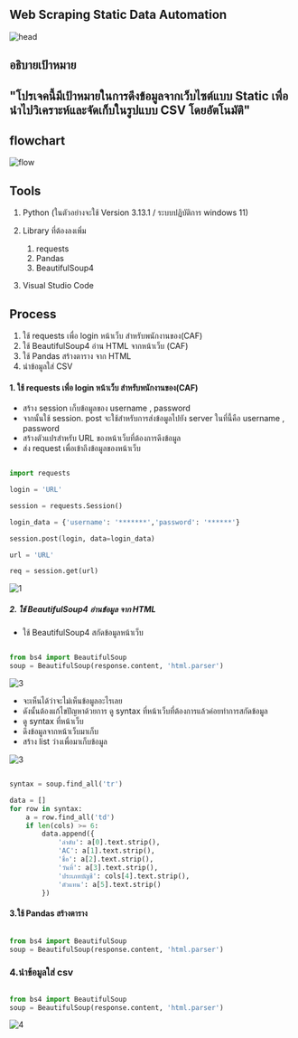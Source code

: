 ## Web Scraping Static Data Automation

![head](image/head.jpg)


## อธิบายเป้าหมาย

"โปรเจคนี้มีเป้าหมายในการดึงข้อมูลจากเว็บไซต์แบบ Static เพื่อนำไปวิเคราะห์และจัดเก็บในรูปแบบ CSV โดยอัตโนมัติ"
--


## flowchart

![flow](image/flow.png)


## Tools

1. Python (ในตัวอย่างจะใช้ Version 3.13.1 / ระบบปฏิบัติการ windows 11)
2. Library ที่ต้องลงเพิ่ม
    1. requests
    2. Pandas
    3. BeautifulSoup4
    

3. Visual Studio Code

## Process

1. ใช้ requests เพื่อ login หน้าเว็บ สำหรับพนักงานของ(CAF)
2. ใช้ BeautifulSoup4 อ่าน HTML จากหน้าเว็บ (CAF)
3. ใช้ Pandas สร้างตาราง จาก HTML
4. นำข้อมูลใส่ CSV
 
 #### 1. ใช้ requests เพื่อ login หน้าเว็บ สำหรับพนักงานของ(CAF)

- สร้าง session เก็บข้อมูลของ username , password
- จากนั้นใช้ session. post จะใช้สำหรับการส่งข้อมูลไปยัง server ในที่นี้คือ username , password
- สร้างตัวแปรสำหรับ URL ของหน้าเว็บที่ต้องการดึงข้อมูล
- ส่ง request เพื่อเข้าถึงข้อมูลของหน้าเว็บ

```  python

import requests

login = 'URL'

session = requests.Session()

login_data = {'username': '*******','password': '******'}

session.post(login, data=login_data)

url = 'URL'

req = session.get(url)

```
![1](image/1.jpg)

##### 2. ใช้ BeautifulSoup4 อ่านข้อมูล จาก HTML


- ใช้ BeautifulSoup4 สกัดข้อมูลหน้าเว็บ


```  python

from bs4 import BeautifulSoup
soup = BeautifulSoup(response.content, 'html.parser')

```

![3](image/2.jpg)


- จะเห็นได้ว่าจะไม่เห็นข้อมูลอะไรเลย
- ดังนั้นต้องแก้ไขปัญหาด้วยการ ดู syntax ที่หน้าเว็บที่ต้องการแล้วค่อยทำการสกัดข้อมูล
- ดู syntax ที่หน้าเว็บ
- ดึงข้อมูลจากหน้าเว็บมาเก็บ
- สร้าง list ว่างเพื่อมาเก็บข้อมูล

![3](image/3.jpg)


```  python

syntax = soup.find_all('tr')  

data = []
for row in syntax:
    a = row.find_all('td')
    if len(cols) >= 6:
        data.append({
            'ลำดับ': a[0].text.strip(),
            'AC': a[1].text.strip(),
            'ชื่อ': a[2].text.strip(),
            'วันที่': a[3].text.strip(),
            'ประเภทบัญชี': cols[4].text.strip(),
            'ตัวแทน': a[5].text.strip()
        })

```

#### 3.ใช้ Pandas สร้างตาราง

```  python

from bs4 import BeautifulSoup
soup = BeautifulSoup(response.content, 'html.parser')

```
### 4.นำข้อมูลใส่ csv

```  python

from bs4 import BeautifulSoup
soup = BeautifulSoup(response.content, 'html.parser')

```
![4](image/4.jpg)

